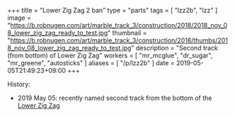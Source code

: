 +++
title = "Lower Zig Zag 2 ban"
type = "parts"
tags = [ "lzz2b", "lzz" ]
image = "https://b.robnugen.com/art/marble_track_3/construction/2018/2018_nov_08_lower_zig_zag_ready_to_test.jpg"
thumbnail = "https://b.robnugen.com/art/marble_track_3/construction/2018/thumbs/2018_nov_08_lower_zig_zag_ready_to_test.jpg"
description = "Second track (from bottom) of Lower Zig Zag"
workers = [
  "mr_mcglue",
  "dr_sugar",
  "mr_greene",
  "autosticks"
]
aliases = [
    "/p/lzz2b"
]
date = 2019-05-05T21:49:23+09:00
+++

History:

* 2019 May 05: recently named second track from the bottom of the [Lower Zig Zag](/parts/lower_zig_zag/)
